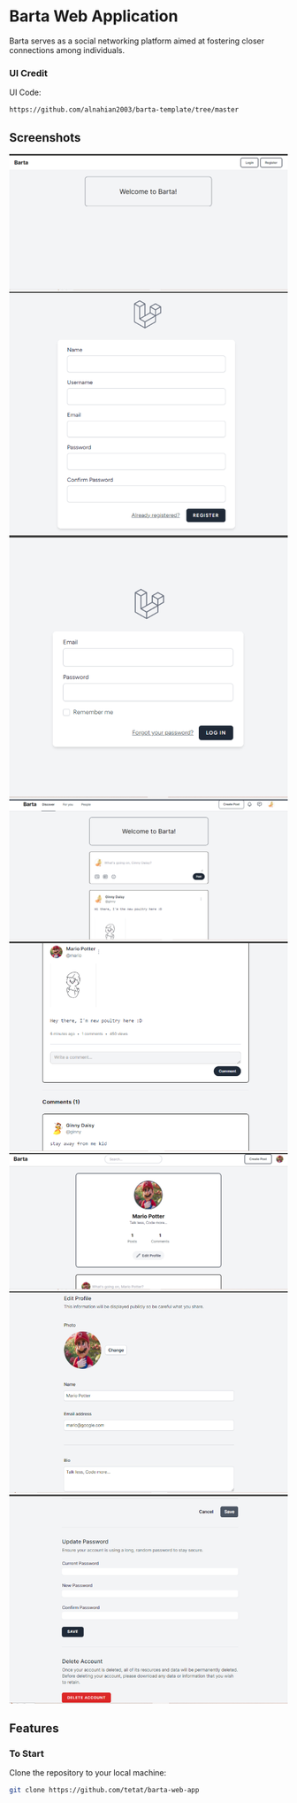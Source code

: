 # Barta Web Application

Barta serves as a social networking platform aimed at fostering closer connections among individuals.

### UI Credit

UI Code:

```bash
https://github.com/alnahian2003/barta-template/tree/master
```

## Screenshots

![Welcome](public/images/screenshots/welcome.png)
![Register](public/images/screenshots/register.png)
![Login](public/images/screenshots/login.png)
![Feed](public/images/screenshots/feed.png)
![Post](public/images/screenshots/post.png)
![My Feed](public/images/screenshots/myFeed.png)
![Edit](public/images/screenshots/edit1.png)
![Edit](public/images/screenshots/edit2.png)

## Features


### To Start

Clone the repository to your local machine:

```bash
git clone https://github.com/tetat/barta-web-app
```